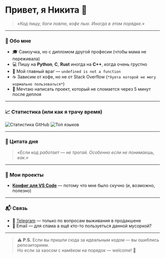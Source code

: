 <!-- <div align="center">
  <img src="https://streak-stats.demolab.com?user=crhlkj&theme=github-dark-blue&hide_border=true&locale=ru&date_format=j%20M%5B%20Y%5D" alt="GitHub Streak">
</div> -->

# Привет, я Никита 👋

> *«Код пишу, баги ловлю, кофе пью. Иногда в этом порядке.»*

---

### 🧠 Обо мне

- 🎓 Самоучка, но с дипломом другой професии (чтобы мама не переживала)
- 💻 Пишу на **Python**, **С**, **Rust** иногда на **C++**, когда очень грустно
- 🐛 Мой главный враг — `undefined is not a function`
- ☕ Зависим от кофе, но не от Stack Overflow (`*Хуета которой не могу нормально пользоваться*`)
- 🚀 Мечтаю написать проект, который не сломается через 5 минут после деплоя

---

### 📈 Статистика (или как я трачу время)

![Статистика GitHub](https://github-readme-stats.vercel.app/api?username=crhlkj&show_icons=true&theme=radical)
![Топ языков](https://github-readme-stats.vercel.app/api/top-langs/?username=crhlkj&layout=compact&theme=radical)

---

### 💬 Цитата дня

> _«Если код работает — не трогай. Особенно если не понимаешь, как.»_

---

### 🤡 Мои проекты

- **[Конфиг для VS Code](https://github.com/crhlkj/vscode)** — потому что мне было скучно (и, возможно, полезно)

---

### 📬 Связь

- 💬 [Telegram](https://t.me/sadik_you) — только по вопросам выживания в продакшене
- 📧 Email — для спама a ещё кто-то пользуеться данной мусоркой?

---

> ⚠️ **P.S.** Если вы пришли сюда за идеальным кодом — вы ошиблись репозиторием.  
> Но если за хаосом с намёком на порядок — welcome! 🍕

